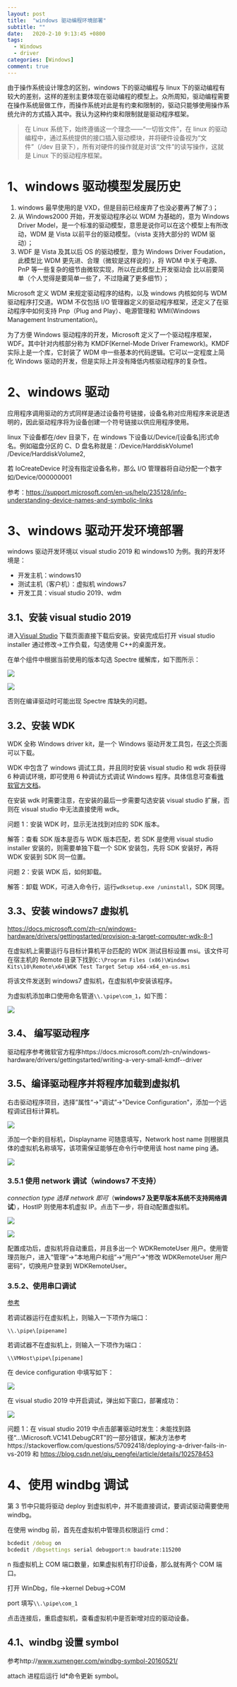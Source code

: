 ```yaml
---
layout: post
title:  "windows 驱动编程环境部署"
subtitle: ""
date:   2020-2-10 9:13:45 +0800
tags:
  - Windows
  - driver
categories: [Windows]
comment: true
---
```


由于操作系统设计理念的区别，windows 下的驱动编程与 linux 下的驱动编程有较大的差别，这样的差别主要体现在驱动编程的模型上。众所周知，驱动编程需要在操作系统层做工作，而操作系统对此是有约束和限制的，驱动只能够使用操作系统允许的方式插入其中。我认为这种约束和限制就是驱动程序框架。

> 在 Linux 系统下，始终遵循这一个理念——“一切皆文件”，在 linux 的驱动编程中，通过系统提供的接口插入驱动模块，并将硬件设备视为“文件”（/dev 目录下），所有对硬件的操作就是对该“文件”的读写操作，这就是 Linux 下的驱动程序框架。

# 1、windows 驱动模型发展历史

1. windows 最早使用的是 VXD，但是目前已经废弃了也没必要再了解了:)；
2. 从 Windows2000 开始，开发驱动程序必以 WDM 为基础的，意为 Windows Driver Model，是一个标准的驱动模型，意思是说你可以在这个模型上有所改动，WDM 是 Vista 以前平台的驱动模型。（vista 支持大部分的 WDM 驱动）；
3. WDF 是 Vista 及其以后 OS 的驱动模型，意为 Windows Driver Foudation，此模型比 WDM 更先进、合理（微软是这样说的），将 WDM 中关于电源、PnP 等一些复杂的细节由微软实现，所以在此模型上开发驱动会 比以前要简单（个人觉得是要简单一些了，不过隐藏了更多细节）；

Microsoft 定义 WDM 来规定驱动程序的结构，以及 windows 内核如何与 WDM 驱动程序打交道。WDM 不仅包括 I/O 管理器定义的驱动程序框架，还定义了在驱动程序中如何支持 Pnp（Plug and Play）、电源管理和 WMI(Windows Management Instrumentation)。

为了方便 Windows 驱动程序的开发，Microsoft 定义了一个驱动程序框架，WDF。其中针对内核部分称为 KMDF(Kernel-Mode Driver Framework)。KMDF 实际上是一个库，它封装了 WDM 中一些基本的代码逻辑。它可以一定程度上简化 Windows 驱动的开发，但是实际上并没有降低内核驱动程序的复杂性。

# 2、windows 驱动

应用程序调用驱动的方式同样是通过设备符号链接，设备名称对应用程序来说是透明的，因此驱动程序将为设备创建一个符号链接以供应用程序使用。

linux 下设备都在/dev 目录下，在 windows 下设备以/Device/[设备名]形式命名。例如磁盘分区的 C、D 盘名称就是：/Device/HarddiskVolume1 /Device/HarddiskVolume2,

若 IoCreateDevice 时没有指定设备名称，那么 I/O 管理器将自动分配一个数字如/Device/000000001

参考：https://support.microsoft.com/en-us/help/235128/info-understanding-device-names-and-symbolic-links

# 3、windows 驱动开发环境部署

windows 驱动开发环境以 visual studio 2019 和 windows10 为例。我的开发环境是：

- 开发主机：windows10
- 测试主机（客户机）：虚拟机 windows7
- 开发工具：visual studio 2019、wdm

## 3.1、安装 visual studio 2019

进入[Visual Studio](https://visualstudio.microsoft.com/zh-hans/vs/) 下载页面直接下载后安装。安装完成后打开 visual studio installer 通过修改->工作负载，勾选使用 C++的桌面开发。

在单个组件中根据当前使用的版本勾选 Spectre 缓解库，如下图所示：

![](F:\Rickylss.github.io\pictures\windows_driver_Spectre1.png)

![](F:\Rickylss.github.io\pictures\windows_driver_Spectre2.png)

否则在编译驱动时可能出现 Spectre 库缺失的问题。

## 3.2、安装 WDK

WDK 全称 Windows driver kit，是一个 Windows 驱动开发工具包，在[这个](https://developer.microsoft.com/zh-cn/windows/hardware/)页面可以下载。

WDK 中包含了 windows 调试工具，并且同时安装 visual studio 和 wdk 将获得 6 种调试环境，即可使用 6 种调试方式调试 Windows 程序。具体信息可查看[微软官方文档](https://docs.microsoft.com/zh-cn/windows-hardware/drivers/debugger/debuggers-in-the-debugging-tools-for-windows-package)。

在安装 wdk 时需要注意，在安装的最后一步需要勾选安装 visual studio 扩展，否则在 visual studio 中无法直接使用 wdk。

问题 1：安装 WDK 时，显示无法找到对应的 SDK 版本。

解答：查看 SDK 版本是否与 WDK 版本匹配，若 SDK 是使用 visual studio installer 安装的，则需要单独下载一个 SDK 安装包，先将 SDK 安装好，再将 WDK 安装到 SDK 同一位置。

问题 2：安装 WDK 后，如何卸载。

解答：卸载 WDK，可进入命令行，运行`wdksetup.exe /uninstall`，SDK 同理。

## 3.3、安装 windows7 虚拟机

https://docs.microsoft.com/zh-cn/windows-hardware/drivers/gettingstarted/provision-a-target-computer-wdk-8-1

在虚拟机上需要运行与目标计算机平台匹配的 WDK 测试目标设置 msi。该文件可在宿主机的 Remote 目录下找到`C:\Program Files (x86)\Windows Kits\10\Remote\x64\WDK Test Target Setup x64-x64_en-us.msi`

将该文件发送到 windows7 虚拟机，在虚拟机中安装该程序。

为虚拟机添加串口使用命名管道`\\.\pipe\com_1`，如下图：

![](F:\Rickylss.github.io\pictures\window_driver_pipe.png)

## 3.4、 编写驱动程序

驱动程序参考微软官方程序https://docs.microsoft.com/zh-cn/windows-hardware/drivers/gettingstarted/writing-a-very-small-kmdf--driver

## 3.5、编译驱动程序并将程序加载到虚拟机

右击驱动程序项目，选择”属性“->"调试”->"Device Configuration"，添加一个远程调试目标计算机。

![](F:\Rickylss.github.io\pictures\windows_driver_debug.png)

添加一个新的目标机，Displayname 可随意填写，Network host name 则根据具体的虚拟机名称填写，该项需保证能够在命令行中使用该 host name ping 通。

![](F:\Rickylss.github.io\pictures\windows_driver_add_device.png)

### 3.5.1 使用 network 调试（windows7 不支持）

*connection type 选择 network 即可*（**windows7 及更早版本系统不支持网络调试**），HostIP 则使用本机虚拟 IP。点击下一步，将自动配置虚拟机。

![](F:\Rickylss.github.io\pictures\windows_driver_device_kernelmode.png)

![](F:\Rickylss.github.io\pictures\windows_driver_deviceconfig.png)

配置成功后，虚拟机将自动重启，并且多出一个 WDKRemoteUser 用户。使用管理员账户，进入”管理“->”本地用户和组”->“用户”->“修改 WDKRemoteUser 用户密码”，切换用户登录到 WDKRemoteUser。

### 3.5.2、使用串口调试

[参考](https://docs.microsoft.com/zh-cn/windows-hardware/drivers/debugger/attaching-to-a-virtual-machine--kernel-mode-)

若调试器运行在虚拟机上，则输入一下项作为端口：

`\\.\pipe\[pipename]`

若调试器不在虚拟机上，则输入一下项作为端口：

`\\VMHost\pipe\[pipename]`

在 device configuration 中填写如下：

![](F:\Rickylss.github.io\pictures\windows_driver_config_pipe.png)

在 visual studio 2019 中开启调试，弹出如下窗口，部署成功：

![](F:\Rickylss.github.io\pictures\windows_driver_deploy.png)

问题 1：在 visual studio 2019 中点击部署驱动时发生：未能找到路径“...\Microsoft.VC141.DebugCRT”的一部分错误，解决方法参考https://stackoverflow.com/questions/57092418/deploying-a-driver-fails-in-vs-2019 和 https://blog.csdn.net/qiu_pengfei/article/details/102578453

# 4、使用 windbg 调试

第 3 节中只能将驱动 deploy 到虚拟机中，并不能直接调试，要调试驱动需要使用 windbg。

在使用 windbg 前，首先在虚拟机中管理员权限运行 cmd：

```cmd
bcdedit /debug on
bcdedit /dbgsettings serial debugport:n baudrate:115200
```

n 指虚拟机上 COM 端口数量，如果虚拟机有打印设备，那么就有两个 COM 端口。

打开 WinDbg，file->kernel Debug->COM

port 填写`\\.\pipe\com_1`

点击连接后，重启虚拟机，查看虚拟机中是否新增对应的驱动设备。

## 4.1、windbg 设置 symbol

参考http://www.xumenger.com/windbg-symbol-20160521/

attach 进程后运行 ld*命令更新 symbol。
